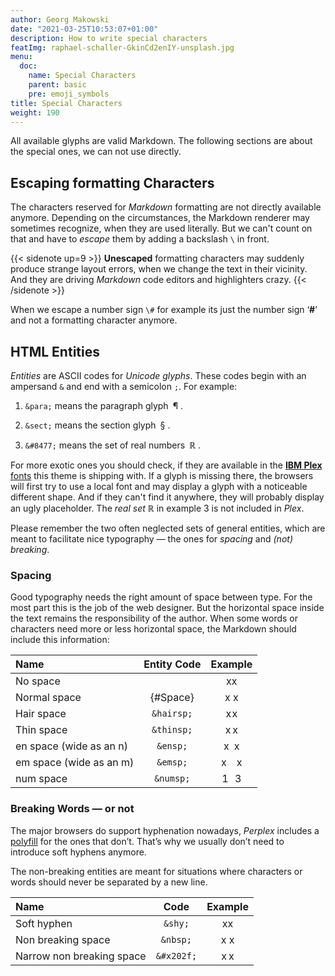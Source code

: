 ```yaml
---
author: Georg Makowski
date: "2021-03-25T10:53:07+01:00"
description: How to write special characters
featImg: raphael-schaller-GkinCd2enIY-unsplash.jpg
menu:
  doc:
    name: Special Characters
    parent: basic
    pre: emoji_symbols
title: Special Characters
weight: 190
---
```


All available glyphs are valid Markdown. The following sections are about the special ones, we can not use directly.

## Escaping formatting Characters

The characters reserved for _Markdown_ formatting are not directly available anymore. Depending on the circumstances, the Markdown renderer may sometimes recognize, when they are used literally. But we can't count on that and have to _escape_ them by adding a backslash `\` in front.

{{< sidenote up=9 >}}
**Unescaped** formatting characters may suddenly produce strange layout errors, when we change the text in their vicinity. And they are driving _Markdown_ code editors and highlighters crazy.
{{< /sidenote >}}

When we escape a number sign `\#` for example its just the number sign ‘**\#**’ and not a formatting character anymore.

## HTML Entities

_Entities_ are ASCII codes for _Unicode glyphs_. These codes begin with an ampersand `&` and end with a semicolon `;`. For example:

1. `&para;` means the paragraph glyph&ensp;&para;&nbsp;.

2. `&sect;` means the section glyph&ensp;&sect;&nbsp;.

3. `&#8477;` means the set of real numbers&ensp;&#8477;&nbsp;.

 For more exotic ones you should check, if they are available in the [**IBM Plex** fonts][plexspec] this theme is shipping with. If a glyph is missing there, the browsers will first try to use a local font and may display a glyph with a noticeable different shape. And if they can't find it anywhere, they will probably display an ugly placeholder. The _real set_ &#8477; in example 3 is not included in _Plex_.  

Please remember the two often neglected sets of general entities, which are meant to facilitate nice typography — the ones for _spacing_ and _(not) breaking_.

### Spacing

Good typography needs the right amount of space between type. For the most part this is the job of the web designer. But the horizontal space inside the text remains the responsibility of the author. When some words or characters need more or less horizontal space, the Markdown should include this information:

| Name                    | Entity Code |  Example   |
|:------------------------|:-----------:|:----------:|
| No space                |             |     xx     |
| Normal space            |  {#Space}   |    x x     |
| Hair space              | `&hairsp;`  | x&hairsp;x |
| Thin space              | `&thinsp;`  | x&thinsp;x |
| en space (wide as an n) |  `&ensp;`   |  x&ensp;x  |
| em space (wide as an m) |  `&emsp;`   |  x&emsp;x  |
| num space               |  `&numsp;`  | 1&numsp;3  |

### Breaking Words — or not

The major browsers do support hyphenation nowadays, _Perplex_ includes a [polyfill][hy] for the ones that don’t. That’s why we usually don’t need to introduce soft hyphens anymore.

The non-breaking entities are meant for situations where characters or words should never be separated by a new line.

| Name                      |    Code    |  Example   |
|:--------------------------|:----------:|:----------:|
| Soft hyphen               |   `&shy;`  |  x&shy;x   |
| Non breaking space        |  `&nbsp;`  |  x&nbsp;x  |
| Narrow non breaking space | `&#x202f;` | x&#x202f;x |

[plexspec]: https://ibm.com/plex/specs

[hy]: https://github.com/mnater/Hyphenopoly
